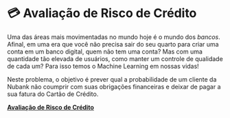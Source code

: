 # :credit_card: Avaliação de Risco de Crédito

Uma das áreas mais movimentadas no mundo hoje é o mundo dos *bancos*. Afinal, em uma era que você não precisa sair do seu quarto para criar uma conta em um banco digital, quem não tem uma conta? Mas com uma quantidade tão elevada de usuários, como manter um controle de qualidade de cada um? Para isso temos o Machine Learning em nossas vidas!

Neste problema, o objetivo é prever qual a probabilidade de um cliente da Nubank não coumprir com suas obrigações financeiras e deixar de pagar a sua fatura do Cartão de Crédito.

[**Avaliação de Risco de Crédito**](https://github.com/pablopsz/Avaliacao-de-Risco-de-Credito/blob/main/Avalia%C3%A7%C3%A3o_de_Risco_de_Cr%C3%A9dito.ipynb)
